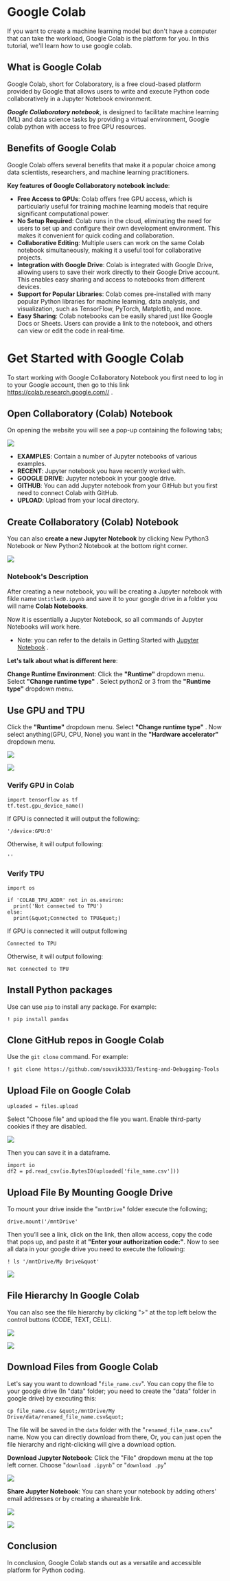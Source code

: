 # Google Colab

If you want to create a machine learning model but don't have a computer that can take the workload, Google Colab is the platform for you. In this tutorial, we'll learn how to use google colab.

## What is Google Colab

Google Colab, short for Colaboratory, is a free cloud-based platform provided by Google that allows users to write and execute Python code collaboratively in a Jupyter Notebook environment. 

***Google Collaboratory notebook***, is designed to facilitate machine learning (ML) and data science tasks by providing a virtual environment, Google colab python with access to free GPU resources.

## Benefits of Google Colab

Google Colab offers several benefits that make it a popular choice among data scientists, researchers, and machine learning practitioners. 

**Key features of Google Collaboratory notebook include**:

- **Free Access to GPUs**: Colab offers free GPU access, which is particularly useful for training machine learning models that require significant computational power.
- **No Setup Required**: Colab runs in the cloud, eliminating the need for users to set up and configure their own development environment. This makes it convenient for quick coding and collaboration.
- **Collaborative Editing**: Multiple users can work on the same Colab notebook simultaneously, making it a useful tool for collaborative projects.
- **Integration with Google Drive**: Colab is integrated with Google Drive, allowing users to save their work directly to their Google Drive account. This enables easy sharing and access to notebooks from different devices.
- **Support for Popular Libraries**: Colab comes pre-installed with many popular Python libraries for machine learning, data analysis, and visualization, such as TensorFlow, PyTorch, Matplotlib, and more.
- **Easy Sharing**: Colab notebooks can be easily shared just like Google Docs or Sheets. Users can provide a link to the notebook, and others can view or edit the code in real-time.

# Get Started with Google Colab

To start working with Google Collaboratory Notebook you first need to log in to your Google account, then go to this link https://colab.research.google.com// .

## Open Collaboratory (Colab) Notebook

On opening the website you will see a pop-up containing the following tabs;

![](https://github.com/DrVicki/google-colab/blob/main/google-colab/images/colab1.webp)

- **EXAMPLES**: Contain a number of Jupyter notebooks of various examples.
- **RECENT**: Jupyter notebook you have recently worked with.
- **GOOGLE DRIVE**: Jupyter notebook in your google drive.
- **GITHUB**: You can add Jupyter notebook from your GitHub but you first need to connect Colab with GitHub.
- **UPLOAD**: Upload from your local directory.

## Create Collaboratory (Colab) Notebook

You can also **create a new Jupyter Notebook** by clicking New Python3 Notebook or New Python2 Notebook at the bottom right corner.

![](https://github.com/DrVicki/google-colab/blob/main/google-colab/images/colab3.webp)

### Notebook's Description



After creating a new notebook, you will be creating a Jupyter notebook with fikle name ```Untitled0.ipynb``` and save it to your google drive in a folder you will name **Colab Notebooks**.

Now it is essentially a Jupyter Notebook, so all commands of Jupyter Notebooks will work here. 

- Note: you can refer to the details in Getting Started with [Jupyter Notebook](https://www.geeksforgeeks.org/python/getting-started-with-jupyter-notebook-python/) .

**Let's talk about what is different here**:

**Change Runtime Environment**: Click the **"Runtime"** dropdown menu. Select **"Change runtime type"** . Select python2 or 3 from the **"Runtime type"** dropdown menu.

[](https://github.com/DrVicki/google-colab/blob/main/google-colab/images/colab3.webp)



## Use GPU and TPU

Click the **"Runtime"** dropdown menu. Select **"Change runtime type"** . Now select anything(GPU, CPU, None) you want in the **"Hardware accelerator"** dropdown menu.

![](https://github.com/DrVicki/google-colab/blob/main/google-colab/images/colab4.webp)

![](https://github.com/DrVicki/google-colab/blob/main/google-colab/images/colab5.webp)

### Verify GPU in Colab

```
import tensorflow as tf
tf.test.gpu_device_name()
```

If GPU is connected it will output the following:

```'/device:GPU:0'```

Otherwise, it will output following:

```''```

### Verify TPU

```
import os

if 'COLAB_TPU_ADDR' not in os.environ:
  print('Not connected to TPU')
else:
  print(&quot;Connected to TPU&quot;)
```

  If GPU is connected it will output following

```Connected to TPU```

Otherwise, it will output following:

```Not connected to TPU```

## Install Python packages


Use can use ```pip``` to install any package. For example:

```! pip install pandas```

## Clone GitHub repos in Google Colab


Use the ``git clone`` command. For example:

```! git clone https://github.com/souvik3333/Testing-and-Debugging-Tools```

## Upload File on Google Colab


```from google.colab import files
uploaded = files.upload
```

Select "Choose file" and upload the file you want. Enable third-party cookies if they are disabled.

![](https://github.com/DrVicki/google-colab/blob/main/google-colab/images/colab6.webp)

Then you can save it in a dataframe.


```
import io
df2 = pd.read_csv(io.BytesIO(uploaded['file_name.csv']))
```


## Upload File By Mounting Google Drive

To mount your drive inside the "``mntDrive``" folder execute the following;

```from google.colab import drive
drive.mount('/mntDrive'
```

Then you’ll see a link, click on the link, then allow access, copy the code that pops up, and paste it at **"Enter your authorization code:"**. Now to see all data in your google drive you need to execute the following:

``! ls '/mntDrive/My Drive&quot'``



![](https://github.com/DrVicki/google-colab/blob/main/google-colab/images/colab7.webp)

## File Hierarchy In Google Colab

You can also see the file hierarchy by clicking ">" at the top left below the control buttons (CODE, TEXT, CELL).

![](https://github.com/DrVicki/google-colab/blob/main/google-colab/images/colab8.webp)

![](https://github.com/DrVicki/google-colab/blob/main/google-colab/images/colab-8.webp)

## Download Files from Google Colab


Let's say you want to download "``file_name.csv``". You can copy the file to your google drive (In "data" folder; you need to create the "data" folder in google drive) by executing this:

```
cp file_name.csv &quot;/mntDrive/My Drive/data/renamed_file_name.csv&quot;
```

The file will be saved in the ``data`` folder with the "``renamed_file_name.csv``" name. Now you can directly download from there, Or, you can just open the file hierarchy and right-clicking will give a download option. 

**Download Jupyter Notebook**: Click the "File" dropdown menu at the top left corner. Choose "``download .ipynb``" or "``download .py``"

![](https://github.com/DrVicki/google-colab/blob/main/google-colab/images/colab9.webp)

**Share Jupyter Notebook**: You can share your notebook by adding others' email addresses or by creating a shareable link.

![](https://github.com/DrVicki/google-colab/blob/main/google-colab/images/colab10.webp)

![](https://github.com/DrVicki/google-colab/blob/main/google-colab/images/colab11.webp)

## Conclusion

In conclusion, Google Colab stands out as a versatile and accessible platform for Python coding.






